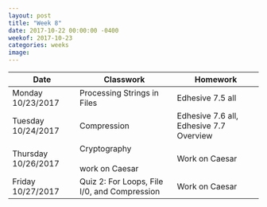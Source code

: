 ```yaml
---
layout: post
title: "Week 8"
date: 2017-10-22 00:00:00 -0400
weekof: 2017-10-23  
categories: weeks
image:
---
```


|Date                        |Classwork|Homework|
|----------------------------|---------|--------|
|Monday 10/23/2017           | Processing Strings in Files | Edhesive 7.5 all |
|Tuesday 10/24/2017          | Compression | Edhesive 7.6 all, Edhesive 7.7 Overview|
|Thursday 10/26/2017         | Cryptography <br><br> work on Caesar | Work on Caesar |
|Friday 10/27/2017           | Quiz 2: For Loops, File I/0, and Compression | Work on Caesar |
